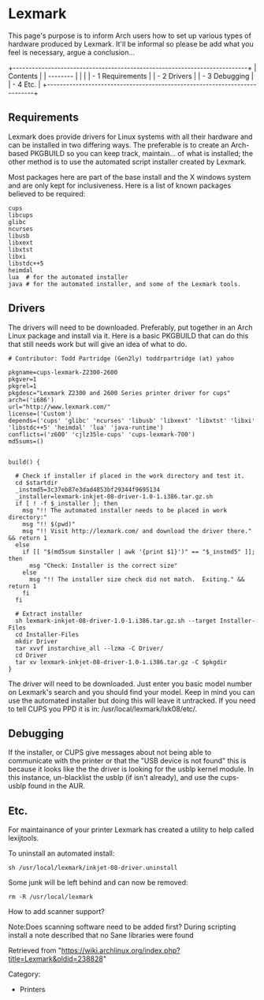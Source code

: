 Lexmark
=======

This page's purpose is to inform Arch users how to set up various types
of hardware produced by Lexmark. It'll be informal so please be add what
you feel is necessary, argue a conclusion...

+--------------------------------------------------------------------------+
| Contents                                                                 |
| --------                                                                 |
|                                                                          |
| -   1 Requirements                                                       |
| -   2 Drivers                                                            |
| -   3 Debugging                                                          |
| -   4 Etc.                                                               |
+--------------------------------------------------------------------------+

Requirements
------------

Lexmark does provide drivers for Linux systems with all their hardware
and can be installed in two differing ways. The preferable is to create
an Arch-based PKGBUILD so you can keep track, maintain... of what is
installed; the other method is to use the automated script installer
created by Lexmark.

Most packages here are part of the base install and the X windows system
and are only kept for inclusiveness. Here is a list of known packages
believed to be required:

    cups
    libcups
    glibc
    ncurses
    libusb
    libxext
    libxtst
    libxi
    libstdc++5
    heimdal
    lua  # for the automated installer
    java # for the automated installer, and some of the Lexmark tools.

Drivers
-------

The drivers will need to be downloaded. Preferably, put together in an
Arch Linux package and install via it. Here is a basic PKGBUILD that can
do this that still needs work but will give an idea of what to do.

    # Contributor: Todd Partridge (Gen2ly) toddrpartridge (at) yahoo

    pkgname=cups-lexmark-Z2300-2600
    pkgver=1
    pkgrel=1
    pkgdesc="Lexmark Z2300 and 2600 Series printer driver for cups"
    arch=('i686')
    url="http://www.lexmark.com/"
    license=('Custom')
    depends=('cups' 'glibc' 'ncurses' 'libusb' 'libxext' 'libxtst' 'libxi' 'libstdc++5' 'heimdal' 'lua' 'java-runtime')
    conflicts=('z600' 'cjlz35le-cups' 'cups-lexmark-700')
    md5sums=()


    build() {

      # Check if installer if placed in the work directory and test it.
      cd $startdir
      _instmd5=3c37eb87e3dad4853bf29344f9695134
      _installer=lexmark-inkjet-08-driver-1.0-1.i386.tar.gz.sh
      if [ ! -f $_installer ]; then
        msg "!! The automated installer needs to be placed in work directory:"
        msg "!! $(pwd)" 
        msg "!! Visit http://lexmark.com/ and download the driver there." && return 1
      else
        if [[ "$(md5sum $installer | awk '{print $1}')" == "$_instmd5" ]]; then
          msg "Check: Installer is the correct size"
        else
          msg "!! The installer size check did not match.  Exiting." && return 1
        fi
      fi

      # Extract installer
      sh lexmark-inkjet-08-driver-1.0-1.i386.tar.gz.sh --target Installer-Files
      cd Installer-Files
      mkdir Driver
      tar xvvf instarchive_all --lzma -C Driver/
      cd Driver
      tar xv lexmark-inkjet-08-driver-1.0-1.i386.tar.gz -C $pkgdir
    }

The driver will need to be downloaded. Just enter you basic model number
on Lexmark's search and you should find your model. Keep in mind you can
use the automated installer but doing this will leave it untracked. If
you need to tell CUPS you PPD it is in: /usr/local/lexmark/lxk08/etc/.

Debugging
---------

If the installer, or CUPS give messages about not being able to
communicate with the printer or that the "USB device is not found" this
is because it looks like the the driver is looking for the usblp kernel
module. In this instance, un-blacklist the usblp (if isn't already), and
use the cups-usblp found in the AUR.

Etc.
----

For maintainance of your printer Lexmark has created a utility to help
called lexijtools.

To uninstall an automated install:

    sh /usr/local/lexmark/inkjet-08-driver.uninstall

Some junk will be left behind and can now be removed:

    rm -R /usr/local/lexmark

How to add scanner support?

Note:Does scanning software need to be added first? During scripting
install a note described that no Sane libraries were found

Retrieved from
"https://wiki.archlinux.org/index.php?title=Lexmark&oldid=238828"

Category:

-   Printers
